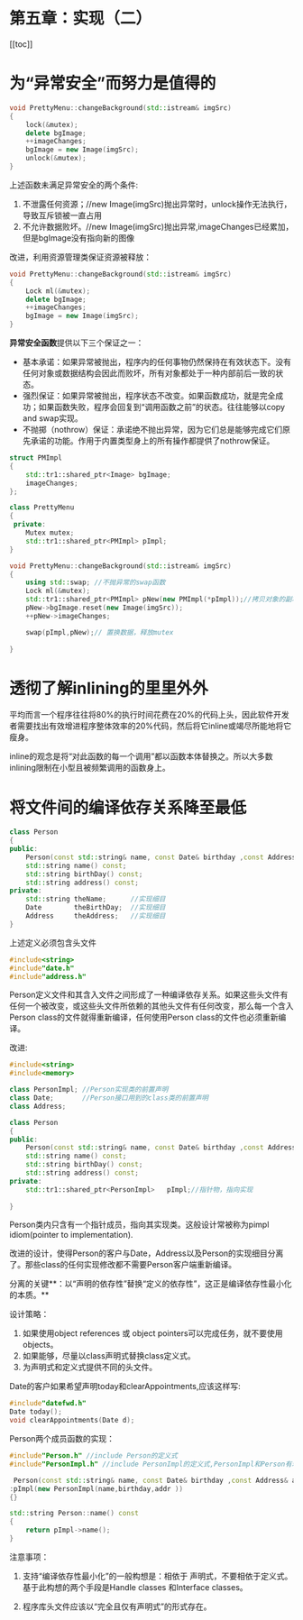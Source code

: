 # 第五章：实现（二）

[[toc]]

# 为“异常安全”而努力是值得的

```cpp
void PrettyMenu::changeBackground(std::istream& imgSrc)
{
    lock(&mutex);
    delete bgImage;
    ++imageChanges;
    bgImage = new Image(imgSrc);
    unlock(&mutex);
}
```

上述函数未满足异常安全的两个条件:

1. 不泄露任何资源；//new Image(imgSrc)抛出异常时，unlock操作无法执行，导致互斥锁被一直占用
2. 不允许数据败坏。//new Image(imgSrc)抛出异常,imageChanges已经累加，但是bgImage没有指向新的图像

改进，利用资源管理类保证资源被释放：

```cpp
void PrettyMenu::changeBackground(std::istream& imgSrc)
{
    Lock ml(&mutex);
    delete bgImage;
    ++imageChanges;
    bgImage = new Image(imgSrc);
}
```

**异常安全函数**提供以下三个保证之一：

* 基本承诺：如果异常被抛出，程序内的任何事物仍然保持在有效状态下。没有任何对象或数据结构会因此而败坏，所有对象都处于一种内部前后一致的状态。
* 强烈保证：如果异常被抛出，程序状态不改变。如果函数成功，就是完全成功；如果函数失败，程序会回复到“调用函数之前”的状态。往往能够以copy and swap实现。
* 不抛掷（nothrow）保证：承诺绝不抛出异常，因为它们总是能够完成它们原先承诺的功能。作用于内置类型身上的所有操作都提供了nothrow保证。

```cpp
struct PMImpl
{
    std::tr1::shared_ptr<Image> bgImage;
    imageChanges;
};

class PrettyMenu
{
 private:
    Mutex mutex;
    std::tr1::shared_ptr<PMImpl> pImpl;
}

void PrettyMenu::changeBackground(std::istream& imgSrc)
{
    using std::swap; //不抛异常的swap函数
    Lock ml(&mutex);
    std::tr1::shared_ptr<PMImpl> pNew(new PMImpl(*pImpl));//拷贝对象的副本
    pNew->bgImage.reset(new Image(imgSrc));
    ++pNew->imageChanges;

    swap(pImpl,pNew);// 置换数据，释放mutex
    
}
```

# 透彻了解inlining的里里外外

平均而言一个程序往往将80%的执行时间花费在20%的代码上头，因此软件开发者需要找出有效增进程序整体效率的20%代码，然后将它inline或竭尽所能地将它瘦身。

inline的观念是将“对此函数的每一个调用”都以函数本体替换之。所以大多数inlining限制在小型且被频繁调用的函数身上。

# 将文件间的编译依存关系降至最低

```cpp
class Person
{
public:
    Person(const std::string& name, const Date& birthday ,const Address& addr);
    std::string name() const;
    std::string birthDay() const;
    std::string address() const;
private:
    std::string theName;      //实现细目
    Date        theBirthDay;  //实现细目
    Address     theAddress;   //实现细目
}
```

上述定义必须包含头文件

```cpp
#include<string>
#include"date.h"
#include"address.h"
```

Person定义文件和其含入文件之间形成了一种编译依存关系。如果这些头文件有任何一个被改变，或这些头文件所依赖的其他头文件有任何改变，那么每一个含入Person class的文件就得重新编译，任何使用Person class的文件也必须重新编译。

改进:

```cpp
#include<string>
#include<memory>

class PersonImpl; //Person实现类的前置声明
class Date;       //Person接口用到的class类的前置声明
class Address;

class Person
{
public:
    Person(const std::string& name, const Date& birthday ,const Address& addr);
    std::string name() const;
    std::string birthDay() const;
    std::string address() const;
private:
    std::tr1::shared_ptr<PersonImpl>   pImpl;//指针物，指向实现
    
}
```

Person类内只含有一个指针成员，指向其实现类。这般设计常被称为pimpl idiom(pointer to implementation).

改进的设计，使得Person的客户与Date，Address以及Person的实现细目分离了。那些class的任何实现修改都不需要Person客户端重新编译。

分离的关键**：以“声明的依存性”替换“定义的依存性”，这正是编译依存性最小化的本质。**

设计策略：

1. 如果使用object references 或 object pointers可以完成任务，就不要使用objects。
2. 如果能够，尽量以class声明式替换class定义式。
3. 为声明式和定义式提供不同的头文件。

Date的客户如果希望声明today和clearAppointments,应该这样写:

```cpp
#include"datefwd.h"
Date today();
void clearAppointments(Date d);
```

Person两个成员函数的实现：

```cpp
#include"Person.h" //include Person的定义式
#include"PersonImpl.h" //include PersonImpl的定义式,PersonImpl和Person有着完全相同的成员函数，两者接口完全相同

 Person(const std::string& name, const Date& birthday ,const Address& addr)
:pImpl(new PersonImpl(name,birthday,addr )) 
{}

std::string Person::name() const
{
    return pImpl->name();
}
```

注意事项：

1. 支持“编译依存性最小化”的一般构想是：相依于 声明式，不要相依于定义式。基于此构想的两个手段是Handle classes 和Interface classes。

2. 程序库头文件应该以“完全且仅有声明式”的形式存在。

​